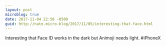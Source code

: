 ```yaml
---
layout: post
microblog: true
date: 2017-11-04 22:50 -0500
guid: http://nate.micro.blog/2017/11/05/interesting-that-face.html
---
```

Interesting that Face ID works in the dark but Animoji needs light. #iPhoneX
